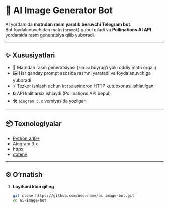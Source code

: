 # 🎨 AI Image Generator Bot

AI yordamida **matndan rasm yaratib beruvchi Telegram bot**.  
Bot foydalanuvchidan matn (`prompt`) qabul qiladi va **Pollinations AI API** yordamida rasm generatsiya qilib yuboradi.

---

## ✨ Xususiyatlari

- 🚀 Matndan rasm generatsiyasi (`/draw` buyrug‘i yoki oddiy matn orqali)
- 🖼 Har qanday prompt asosida rasmni yaratadi va foydalanuvchiga yuboradi
- ⚡ Tezkor ishlash uchun `httpx` asinxron HTTP kutubxonasi ishlatilgan
- 🔒 API kalitlarsiz ishlaydi (Pollinations API bepul)
- 🛠 `aiogram 3.x` versiyasida yozilgan

---

## 📦 Texnologiyalar

- [Python 3.10+](https://www.python.org/)  
- Aiogram 3.x  
- httpx  
- [dotenv](https://pypi.org/project/python-dotenv/)

---

## ⚙️ O‘rnatish

1. **Loyihani klon qiling**
   ```bash
   git clone https://github.com/username/ai-image-bot.git
   cd ai-image-bot
